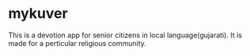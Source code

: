 # mykuver

This is a devotion app for senior citizens in local language(gujarati).
It is made for a perticular religious community.
